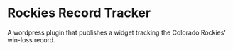 Rockies Record Tracker
==============

A wordpress plugin that publishes a widget tracking the Colorado Rockies' win-loss record.

